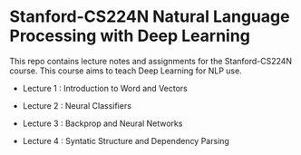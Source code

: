 # Stanford-CS224N Natural Language Processing with Deep Learning

This repo contains lecture notes and assignments for the Stanford-CS224N course. This course aims to teach Deep Learning for NLP use.

* Lecture 1 : Introduction to Word and Vectors

* Lecture 2 : Neural Classifiers

* Lecture 3 : Backprop and Neural Networks
* Lecture 4 : Syntatic Structure and Dependency Parsing
